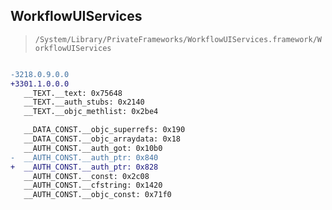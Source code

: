 ## WorkflowUIServices

> `/System/Library/PrivateFrameworks/WorkflowUIServices.framework/WorkflowUIServices`

```diff

-3218.0.9.0.0
+3301.1.0.0.0
   __TEXT.__text: 0x75648
   __TEXT.__auth_stubs: 0x2140
   __TEXT.__objc_methlist: 0x2be4

   __DATA_CONST.__objc_superrefs: 0x190
   __DATA_CONST.__objc_arraydata: 0x18
   __AUTH_CONST.__auth_got: 0x10b0
-  __AUTH_CONST.__auth_ptr: 0x840
+  __AUTH_CONST.__auth_ptr: 0x828
   __AUTH_CONST.__const: 0x2c08
   __AUTH_CONST.__cfstring: 0x1420
   __AUTH_CONST.__objc_const: 0x71f0

```
